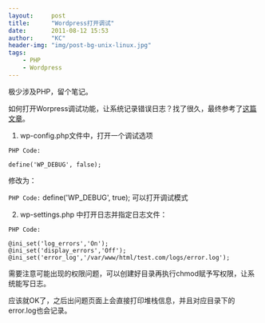 ```yaml
---
layout:     post
title:      "Wordpress打开调试"
date:       2011-08-12 15:53
author:     "KC"
header-img: "img/post-bg-unix-linux.jpg"
tags:
    - PHP
    - Wordpress
---
```


极少涉及PHP，留个笔记。

如何打开Worpress调试功能，让系统记录错误日志？找了很久，最终参考了[这篇文章](http://codex.wordpress.org/Editing_wp-config.php)。

1. wp-config.php文件中，打开一个调试选项

`PHP Code:`
	
	define('WP_DEBUG', false);
修改为：

`PHP Code:`
	define('WP_DEBUG', true);
可以打开调试模式

2. wp-settings.php 中打开日志并指定日志文件：

`PHP Code:`

    @ini_set('log_errors','On');
    @ini_set('display_errors','Off');
    @ini_set('error_log','/var/www/html/test.com/logs/error.log');
    
    
需要注意可能出现的权限问题，可以创建好目录再执行chmod赋予写权限，让系统能写日志。
 
应该就OK了，之后出问题页面上会直接打印堆栈信息，并且对应目录下的error.log也会记录。